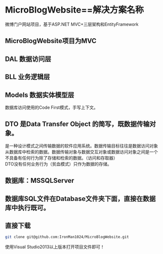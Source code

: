 # MicroBlogWebsite==解决方案名称
微博门户网站项目，基于ASP.NET MVC+三层架构和EntityFramework

## MicroBlogWebsite项目为MVC
## DAL 数据访问层
## BLL 业务逻辑层
## Models 数据实体模型层
数据库访问使用的Code First模式，手写上下文。
## DTO 是Data Transfer Object 的简写，既数据传输对象。
是一种设计模式之间传输数据的软件应用系统。数据传输目标往往是数据访问对象从数据库中检索的数据。数据传输对象与数据交互对象或数据访问对象之间是一个不具备有任何行为除了存储和检索的数据。（访问和存取器）
<br>DTO没有任何业务行为（贫血模式）只作为数据的存储。

## 数据库：MSSQLServer
## 数据库SQL文件在Database文件夹下面，直接在数据库中执行既可。

## 直接下载
```bash
git clone git@github.com:IronMan1024/MicroBlogWebsite.git
```
使用Visual Studio2013以上版本打开项目文件即可！
